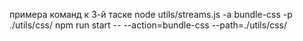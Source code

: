 примера команд к 3-й таске
node utils/streams.js  -a bundle-css -p ./utils/css/
npm run start --  --action=bundle-css --path=./utils/css/